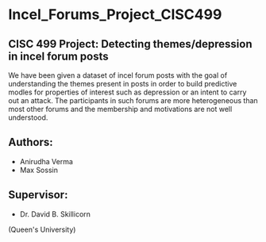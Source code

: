 # Incel_Forums_Project_CISC499

## CISC 499 Project: Detecting themes/depression in incel forum posts
We have been given a dataset of incel forum posts with the goal of understanding the themes present in posts in order to build predictive modles for properties of interest such as depression or an intent to carry out an attack. The participants in such forums are more heterogeneous than most other forums and the membership and motivations are not well understood.

## Authors:
- Anirudha Verma
- Max Sossin 

## Supervisor:
- Dr. David B. Skillicorn

(Queen's University)
